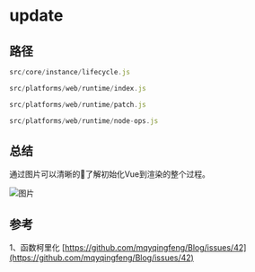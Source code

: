 # update

## 路径

```js
src/core/instance/lifecycle.js

src/platforms/web/runtime/index.js

src/platforms/web/runtime/patch.js

src/platforms/web/runtime/node-ops.js


```

## 总结

通过图片可以清晰的了解初始化Vue到渲染的整个过程。

![图片](http://qiniu.llccing.cn//FrontEnd/blog/vue/new-vue.png)


## 参考
1、函数柯里化
[https://github.com/mqyqingfeng/Blog/issues/42](https://github.com/mqyqingfeng/Blog/issues/42)